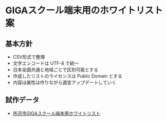 # GIGAスクール端末用のホワイトリスト案

## 基本方針
* CSV形式で整理
* 文字エンコードは UTF-8 で統一
* 日本全国共通と地域ごとで区別可能とする
* 作成したリストのライセンスは Public Domain とする
* 内容は属性は作りながら適宜アップデートしていく

## 試作データ
* [所沢市GIGAスクール端末用ホワイトリスト](https://github.com/furuhashilab/freetothemap4boe/blob/main/whitelists/tokorozawacity.md)


